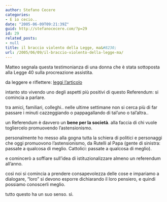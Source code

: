 ```yaml
---
author: Stefano Cecere
categories:
- E io cecio..
date: "2005-06-09T09:21:39Z"
guid: http://stefanocecere.com/?p=29
id: 29
related_posts:
- null
title: il braccio violento della Legge, ma&#8230;
url: /2005/06/09/il-braccio-violento-della-legge-ma/
---
```


Matteo segnala questa testimonianza di una donna che &#xe8; stata sottoposta alla Legge 40 sulla procreazione assistita.
  
da leggere e riflettere: [leggi l&#8217;articolo](http://www.repubblica.it/supplementi/salute/2005/06/09/primopiano/006let4526.html)

intanto sto vivendo uno degli aspetti pi&#xf9; positivi di questo Referendum: si comincia a parlare.
  
tra amici, familiari, colleghi.. nelle ultime settimane non si cerca pi&#xf9; di far passare i minuti cazzeggiando o pappagallando di tal&#8217;uno o tal&#8217;altra..

un Referendum &#xe8; davvero un <span style="font-weight: bold">bene per la societ&#xe0;</span>. alla faccia di chi vuole togliercelo promuovendo l&#8217;astensionismo.
  
personalmente ho messo alla gogna tutta la schiera di politici e personaggi che oggi promuovono l&#8217;astensionismo, da Rutelli al Papa (gente di sinistra: passate a qualcosa di meglio. Cattolici: passate a qualcosa di meglio).
  
e comincer&#xf2; a soffiare sull&#8217;idea di istituzionalizzare almeno un referendum all&#8217;anno.

cos&#xec; noi si comincia a prendere consapevolezza delle cose e impariamo a dialogare, &#8220;loro&#8221; si devono esporre dichiarando il loro pensiero, e quindi possiamo conoscerli meglio.

tutto questo ha un suo senso. s&#xec;.